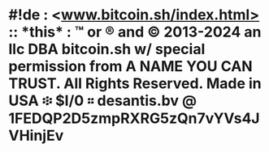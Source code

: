# #!de : <www.bitcoin.sh/index.html> :: \*this\* : ™ or ® and © 2013-2024 an llc DBA bitcoin.sh w/ special permission from A NAME YOU CAN TRUST. All Rights Reserved. Made in USA ፨ $I/0 ። desantis.bv @ 1FEDQP2D5zmpRXRG5zQn7vYVs4JVHinjEv
